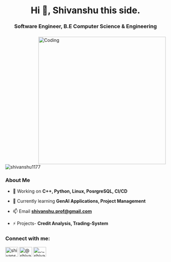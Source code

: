 <h1 align="center">Hi 👋, Shivanshu this side.</h1>
<h3 align="center">Software Engineer, B.E Computer Science & Engineering</h3>
<h3 align="center"></h3>
<img align="right" alt="Coding" width="400" src="https://cdn.dribbble.com/users/1162077/screenshots/3848914/programmer.gif">
<p align="left"> <img src="https://komarev.com/ghpvc/?username=shivanshu1177&label=Profile%20views&color=0e75b6&style=flat" alt="shivanshu1177" /> </p>
<h3 align="left">About Me</h3>

- 🔭 Working on **C++, Python, Linux, PosrgreSQL, CI/CD**

- 🌱 Currently learning **GenAI Applications, Project Management**

- 📫 Email **shivanshu.prof@gmail.com**

- ⚡ Projects-  **Credit Analysis, Trading-System**

<h3 align="left">Connect with me:</h3>
<p align="left">
<a href="https://www.linkedin.com/in/shivanshu-sharma-4014931b8/" target="_blank"><img align = "center" src="https://www.iconninja.com/files/331/775/772/linkedin-website-logo-service-social-web-communication-icon.svg" alt="shivanshu-sharma-4014931b8" height = "30" width="40" /></a>
<a href="https://twitter.com/@shivans73850498" target="_blank"><img align="center" src="https://raw.githubusercontent.com/rahuldkjain/github-profile-readme-generator/master/src/images/icons/Social/twitter.svg" alt="@shivans73850498" height="30" width="40" /></a>
<a href="https://instagram.com/_._shivanshu07_._" target="_blank"><img align="center" src="https://raw.githubusercontent.com/rahuldkjain/github-profile-readme-generator/master/src/images/icons/Social/instagram.svg" alt="_._shivanshu07_._" height="30" width="40" /></a>
</p>


